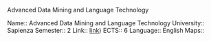 Advanced Data Mining and Language Technology

Name:: Advanced Data Mining and Language Technology
University:: Sapienza
Semester:: 2
Link:: [link](https://classroom.google.com/u/1/c/NTg4ODY1MTYxODE2))
ECTS:: 6
Language:: English
Maps::
